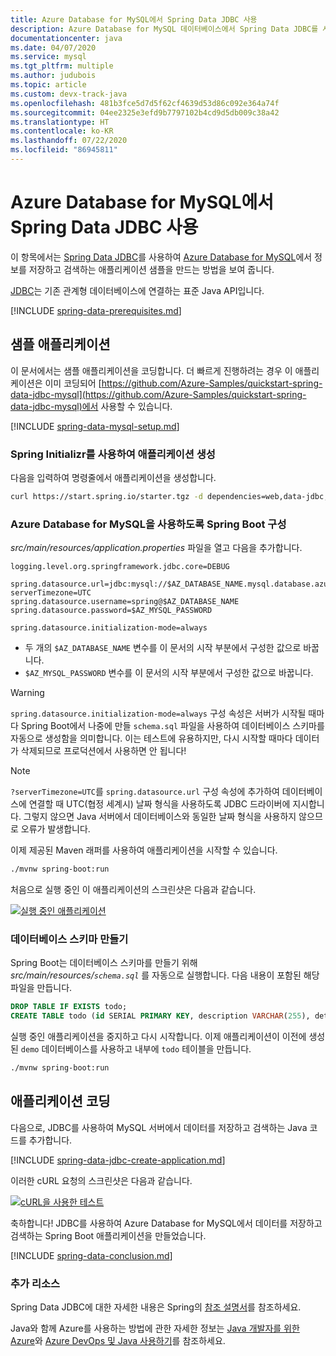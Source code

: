 ```yaml
---
title: Azure Database for MySQL에서 Spring Data JDBC 사용
description: Azure Database for MySQL 데이터베이스에서 Spring Data JDBC를 사용하는 방법을 알아보세요.
documentationcenter: java
ms.date: 04/07/2020
ms.service: mysql
ms.tgt_pltfrm: multiple
ms.author: judubois
ms.topic: article
ms.custom: devx-track-java
ms.openlocfilehash: 481b3fce5d7d5f62cf4639d53d86c092e364a74f
ms.sourcegitcommit: 04ee2325e3efd9b7797102b4cd9d5db009c38a42
ms.translationtype: HT
ms.contentlocale: ko-KR
ms.lasthandoff: 07/22/2020
ms.locfileid: "86945811"
---
```

# <a name="use-spring-data-jdbc-with-azure-database-for-mysql"></a>Azure Database for MySQL에서 Spring Data JDBC 사용

이 항목에서는 [Spring Data JDBC](https://spring.io/projects/spring-data-jdbc)를 사용하여 [Azure Database for MySQL](https://docs.microsoft.com/azure/mysql/)에서 정보를 저장하고 검색하는 애플리케이션 샘플을 만드는 방법을 보여 줍니다.

[JDBC](https://jcp.org/en/jsr/detail?id=221)는 기존 관계형 데이터베이스에 연결하는 표준 Java API입니다.

[!INCLUDE [spring-data-prerequisites.md](includes/spring-data-prerequisites.md)]

## <a name="sample-application"></a>샘플 애플리케이션

이 문서에서는 샘플 애플리케이션을 코딩합니다. 더 빠르게 진행하려는 경우 이 애플리케이션은 이미 코딩되어 [https://github.com/Azure-Samples/quickstart-spring-data-jdbc-mysql](https://github.com/Azure-Samples/quickstart-spring-data-jdbc-mysql)에서 사용할 수 있습니다.

[!INCLUDE [spring-data-mysql-setup.md](includes/spring-data-mysql-setup.md)]

### <a name="generate-the-application-by-using-spring-initializr"></a>Spring Initializr를 사용하여 애플리케이션 생성

다음을 입력하여 명령줄에서 애플리케이션을 생성합니다.

```bash
curl https://start.spring.io/starter.tgz -d dependencies=web,data-jdbc,mysql -d baseDir=azure-database-workshop -d bootVersion=2.3.1.RELEASE -d javaVersion=8 | tar -xzvf -
```

### <a name="configure-spring-boot-to-use-azure-database-for-mysql"></a>Azure Database for MySQL을 사용하도록 Spring Boot 구성

*src/main/resources/application.properties* 파일을 열고 다음을 추가합니다.

```properties
logging.level.org.springframework.jdbc.core=DEBUG

spring.datasource.url=jdbc:mysql://$AZ_DATABASE_NAME.mysql.database.azure.com:3306/demo?serverTimezone=UTC
spring.datasource.username=spring@$AZ_DATABASE_NAME
spring.datasource.password=$AZ_MYSQL_PASSWORD

spring.datasource.initialization-mode=always
```

- 두 개의 `$AZ_DATABASE_NAME` 변수를 이 문서의 시작 부분에서 구성한 값으로 바꿉니다.
- `$AZ_MYSQL_PASSWORD` 변수를 이 문서의 시작 부분에서 구성한 값으로 바꿉니다.

> [!WARNING]
> `spring.datasource.initialization-mode=always` 구성 속성은 서버가 시작될 때마다 Spring Boot에서 나중에 만들 `schema.sql` 파일을 사용하여 데이터베이스 스키마를 자동으로 생성함을 의미합니다. 이는 테스트에 유용하지만, 다시 시작할 때마다 데이터가 삭제되므로 프로덕션에서 사용하면 안 됩니다!

> [!NOTE]
> `?serverTimezone=UTC`를 `spring.datasource.url` 구성 속성에 추가하여 데이터베이스에 연결할 때 UTC(협정 세계시) 날짜 형식을 사용하도록 JDBC 드라이버에 지시합니다. 그렇지 않으면 Java 서버에서 데이터베이스와 동일한 날짜 형식을 사용하지 않으므로 오류가 발생합니다.

이제 제공된 Maven 래퍼를 사용하여 애플리케이션을 시작할 수 있습니다.

```bash
./mvnw spring-boot:run
```

처음으로 실행 중인 이 애플리케이션의 스크린샷은 다음과 같습니다.

[![실행 중인 애플리케이션](media/configure-spring-data-jdbc-with-azure-mysql/create-mysql-01.png)](media/configure-spring-data-jdbc-with-azure-mysql/create-mysql-01.png#lightbox)

### <a name="create-the-database-schema"></a>데이터베이스 스키마 만들기

Spring Boot는 데이터베이스 스키마를 만들기 위해 *src/main/resources/`schema.sql`* 를 자동으로 실행합니다. 다음 내용이 포함된 해당 파일을 만듭니다.

```sql
DROP TABLE IF EXISTS todo;
CREATE TABLE todo (id SERIAL PRIMARY KEY, description VARCHAR(255), details VARCHAR(4096), done BOOLEAN);
```

실행 중인 애플리케이션을 중지하고 다시 시작합니다. 이제 애플리케이션이 이전에 생성된 `demo` 데이터베이스를 사용하고 내부에 `todo` 테이블을 만듭니다.

```bash
./mvnw spring-boot:run
```

## <a name="code-the-application"></a>애플리케이션 코딩

다음으로, JDBC를 사용하여 MySQL 서버에서 데이터를 저장하고 검색하는 Java 코드를 추가합니다.

[!INCLUDE [spring-data-jdbc-create-application.md](includes/spring-data-jdbc-create-application.md)]

이러한 cURL 요청의 스크린샷은 다음과 같습니다.

[![cURL을 사용한 테스트](media/configure-spring-data-jdbc-with-azure-mysql/create-mysql-02.png)](media/configure-spring-data-jdbc-with-azure-mysql/create-mysql-02.png#lightbox)

축하합니다! JDBC를 사용하여 Azure Database for MySQL에서 데이터를 저장하고 검색하는 Spring Boot 애플리케이션을 만들었습니다.

[!INCLUDE [spring-data-conclusion.md](includes/spring-data-conclusion.md)]

### <a name="additional-resources"></a>추가 리소스

Spring Data JDBC에 대한 자세한 내용은 Spring의 [참조 설명서](https://docs.spring.io/spring-data/jdbc/docs/current/reference/html/#reference)를 참조하세요.

Java와 함께 Azure를 사용하는 방법에 관한 자세한 정보는 [Java 개발자를 위한 Azure](/azure/developer/java/)와 [Azure DevOps 및 Java 사용하기](/azure/devops/)를 참조하세요.
